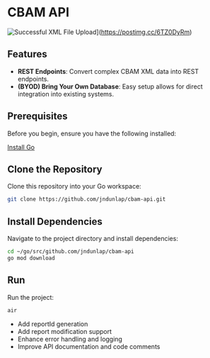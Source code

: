 # CBAM API

![Successful XML File Upload](https://i.postimg.cc/bYCBSnvp/CBAMAPI.png)](https://postimg.cc/6TZ0DyRm)


## Features

- **REST Endpoints**: Convert complex CBAM XML data into REST endpoints.
- **(BYOD) Bring Your Own Database**: Easy setup allows for direct integration into existing systems.

## Prerequisites

Before you begin, ensure you have the following installed:

[Install Go](https://go.dev/doc/install)

## Clone the Repository

Clone this repository into your Go workspace:

```bash
git clone https://github.com/jndunlap/cbam-api.git 
```

## Install Dependencies

Navigate to the project directory and install dependencies:

```bash
cd ~/go/src/github.com/jndunlap/cbam-api
go mod download
```

## Run

Run the project:

```bash
air
```





- Add reportId generation
- Add report modification support
- Enhance error handling and logging
- Improve API documentation and code comments
